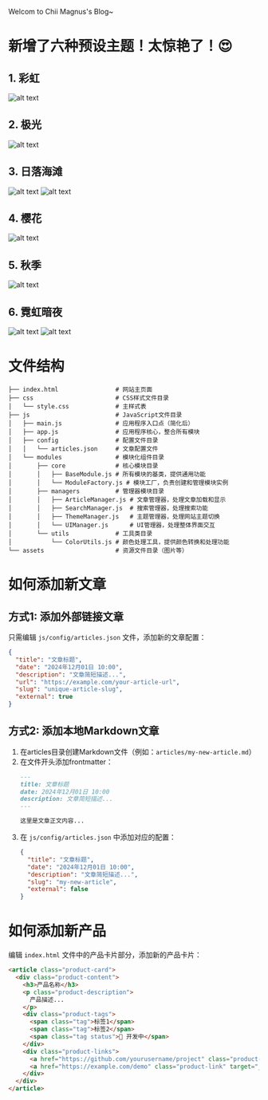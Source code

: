 Welcom to Chii Magnus's Blog~

# 新增了六种预设主题！太惊艳了！😍
## 1. 彩虹
![alt text](assets/彩虹.png)

## 2. 极光
![alt text](assets/极光.png)

## 3. 日落海滩
![alt text](assets/日落海滩1.png)
![alt text](assets/日落海滩2.png)

## 4. 樱花
![alt text](assets/樱花.png)

## 5. 秋季
![alt text](assets/秋季.png)

## 6. 霓虹暗夜
![alt text](assets/霓虹暗夜1.png)
![alt text](assets/霓虹暗夜2.png)

# 文件结构
```
├── index.html                # 网站主页面
├── css                       # CSS样式文件目录
│   └── style.css             # 主样式表
├── js                        # JavaScript文件目录
│   ├── main.js               # 应用程序入口点（简化后）
│   ├── app.js                # 应用程序核心，整合所有模块
│   ├── config                # 配置文件目录
│   │   └── articles.json     # 文章配置文件
│   └── modules               # 模块化组件目录
│       ├── core              # 核心模块目录
│       │   ├── BaseModule.js # 所有模块的基类，提供通用功能
│       │   └── ModuleFactory.js # 模块工厂，负责创建和管理模块实例
│       ├── managers          # 管理器模块目录
│       │   ├── ArticleManager.js # 文章管理器，处理文章加载和显示
│       │   ├── SearchManager.js  # 搜索管理器，处理搜索功能
│       │   ├── ThemeManager.js   # 主题管理器，处理网站主题切换
│       │   └── UIManager.js      # UI管理器，处理整体界面交互
│       └── utils             # 工具类目录
│           └── ColorUtils.js # 颜色处理工具，提供颜色转换和处理功能
└── assets                    # 资源文件目录（图片等）
```

# 如何添加新文章

## 方式1: 添加外部链接文章
只需编辑 `js/config/articles.json` 文件，添加新的文章配置：

```json
{
  "title": "文章标题",
  "date": "2024年12月01日 10:00",
  "description": "文章简短描述...",
  "url": "https://example.com/your-article-url",
  "slug": "unique-article-slug",
  "external": true
}
```

## 方式2: 添加本地Markdown文章
1. 在articles目录创建Markdown文件（例如：`articles/my-new-article.md`）
2. 在文件开头添加frontmatter：
   ```markdown
   ---
   title: 文章标题
   date: 2024年12月01日 10:00
   description: 文章简短描述...
   ---
   
   这里是文章正文内容...
   ```
3. 在 `js/config/articles.json` 中添加对应的配置：
   ```json
   {
     "title": "文章标题",
     "date": "2024年12月01日 10:00",
     "description": "文章简短描述...",
     "slug": "my-new-article",
     "external": false
   }
   ```

# 如何添加新产品
编辑 `index.html` 文件中的产品卡片部分，添加新的产品卡片：

```html
<article class="product-card">
  <div class="product-content">
    <h3>产品名称</h3>
    <p class="product-description">
      产品描述...
    </p>
    <div class="product-tags">
      <span class="tag">标签1</span>
      <span class="tag">标签2</span>
      <span class="tag status">🚧 开发中</span>
    </div>
    <div class="product-links">
      <a href="https://github.com/yourusername/project" class="product-link" target="_blank">GitHub</a>
      <a href="https://example.com/demo" class="product-link" target="_blank">演示</a>
    </div>
  </div>
</article>
```